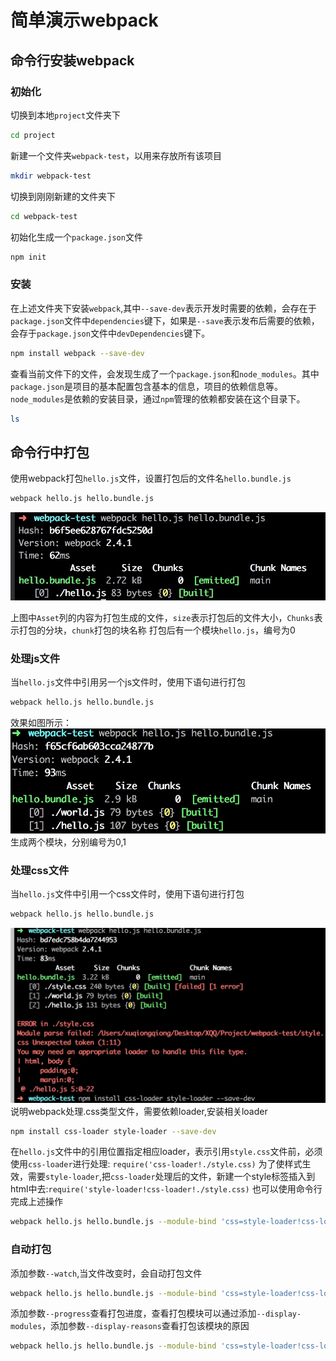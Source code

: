 # 简单演示webpack
## 命令行安装webpack
### 初始化
切换到本地`project`文件夹下
```bash
cd project
```
新建一个文件夹`webpack-test`，以用来存放所有该项目
```bash
mkdir webpack-test
```
切换到刚刚新建的文件夹下
```bash
cd webpack-test
```
初始化生成一个`package.json`文件
```bash
npm init
```
### 安装
在上述文件夹下安装`webpack`,其中`--save-dev`表示开发时需要的依赖，会存在于`package.json`文件中`dependencies`键下，如果是`--save`表示发布后需要的依赖，会存于`package.json`文件中`devDependencies`键下。
```bash 
npm install webpack --save-dev
```
查看当前文件下的文件，会发现生成了一个`package.json`和`node_modules`。其中`package.json`是项目的基本配置包含基本的信息，项目的依赖信息等。
`node_modules`是依赖的安装目录，通过`npm`管理的依赖都安装在这个目录下。
```bash
ls
```
## 命令行中打包
使用webpack打包`hello.js`文件，设置打包后的文件名`hello.bundle.js`
```bash
webpack hello.js hello.bundle.js
```
![](img/bundleFile.png)

上图中`Asset`列的内容为打包生成的文件，`size`表示打包后的文件大小，`Chunks`表示打包的分块，`chunk`打包的块名称
打包后有一个模块`hello.js`，编号为0

### 处理js文件
当`hello.js`文件中引用另一个js文件时，使用下语句进行打包
```bash
webpack hello.js hello.bundle.js
```
效果如图所示：
![](img/bundleFile2.png)
生成两个模块，分别编号为0,1

### 处理css文件
当`hello.js`文件中引用一个css文件时，使用下语句进行打包
```bash
webpack hello.js hello.bundle.js
```
![](img/bundleFile3.png)
说明webpack处理.css类型文件，需要依赖loader,安装相关loader
```bash
npm install css-loader style-loader --save-dev
```
在`hello.js`文件中的引用位置指定相应loader，表示引用`style.css`文件前，必须使用`css-loader`进行处理:
`require('css-loader!./style.css)`
为了使样式生效，需要`style-loader`,把`css-loader`处理后的文件，新建一个style标签插入到html中去:`require('style-loader!css-loader!./style.css)`
也可以使用命令行完成上述操作
```bash
webpack hello.js hello.bundle.js --module-bind 'css=style-loader!css-loader'
```

### 自动打包
添加参数`--watch`,当文件改变时，会自动打包文件
```bash
webpack hello.js hello.bundle.js --module-bind 'css=style-loader!css-loader' --watch
```
添加参数`--progress`查看打包进度，查看打包模块可以通过添加`--display-modules`，添加参数`--display-reasons`查看打包该模块的原因
```bash
webpack hello.js hello.bundle.js --module-bind 'css=style-loader!css-loader' --progress --display-modules --display-reasons
```




